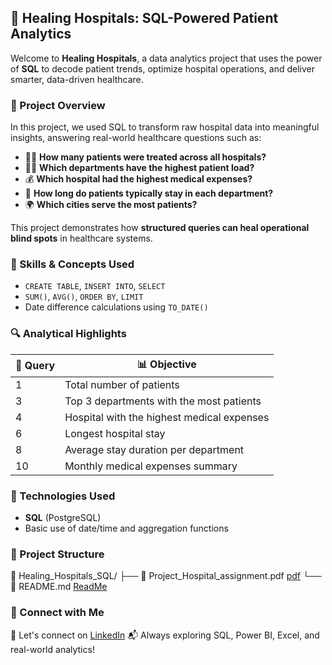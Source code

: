 ## 🏥 Healing Hospitals: SQL-Powered Patient Analytics

Welcome to **Healing Hospitals**, a data analytics project that uses the power of **SQL** to decode patient trends, optimize hospital operations, and deliver smarter, data-driven healthcare.

### 📌 Project Overview

In this project, we used SQL to transform raw hospital data into meaningful insights, answering real-world healthcare questions such as:

* 🧍‍♂️ **How many patients were treated across all hospitals?**
* 👨‍⚕️ **Which departments have the highest patient load?**
* 💰 **Which hospital had the highest medical expenses?**
* 📅 **How long do patients typically stay in each department?**
* 🌍 **Which cities serve the most patients?**

This project demonstrates how **structured queries can heal operational blind spots** in healthcare systems.


### 🧠 Skills & Concepts Used

* `CREATE TABLE`, `INSERT INTO`, `SELECT`
* `SUM()`, `AVG()`, `ORDER BY`, `LIMIT`
* Date difference calculations using `TO_DATE()`


### 🔍 Analytical Highlights

| 🔢 Query | 📊 Objective                               |
| -------- | ------------------------------------------ |
| 1        | Total number of patients                   |
| 3        | Top 3 departments with the most patients   |
| 4        | Hospital with the highest medical expenses |
| 6        | Longest hospital stay                      |
| 8        | Average stay duration per department       |
| 10       | Monthly medical expenses summary           |


### 🧾 Technologies Used

* **SQL** (PostgreSQL)
* Basic use of date/time and aggregation functions


### 📂 Project Structure
📁 Healing_Hospitals_SQL/
├── 📄 Project_Hospital_assignment.pdf <a href="https://github.com/Sameersito010/Healing-Hospital/blob/main/Project_Hospital%20assignment.pdf">pdf</a>
└── 📝 README.md <a href="https://github.com/Sameersito010/Healing-Hospital/blob/main/README.md"> ReadMe</a>

### 🔗 Connect with Me

💼 Let's connect on [LinkedIn](www.linkedin.com/in/sameersameersito)
📬 Always exploring SQL, Power BI, Excel, and real-world analytics!


